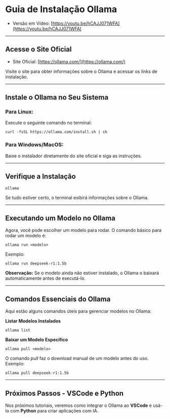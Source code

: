 # Guia de Instalação Ollama

- Versão em Vídeo: [https://youtu.be/hCAJJ071WFA](https://youtu.be/hCAJJ071WFA)<br>

---
## Acesse o Site Oficial  

- Site Oficial: [https://ollama.com/](https://ollama.com/)  

Visite o site para obter informações sobre o Ollama e acessar os links de instalação.  

---
## Instale o Ollama no Seu Sistema 

### **Para Linux:**  
Execute o seguinte comando no terminal:  
```shell
curl -fsSL https://ollama.com/install.sh | sh
```  

### **Para Windows/MacOS:**  
Baixe o instalador diretamente do site oficial e siga as instruções.  

---
## Verifique a Instalação

```shell
ollama
```  
Se tudo estiver certo, o terminal exibirá informações sobre o Ollama.  

---
## Executando um Modelo no Ollama  

Agora, você pode escolher um modelo para rodar. O comando básico para rodar um modelo é:  
```shell
ollama run <modelo>
```  

Exemplo:  
```shell
ollama run deepseek-r1:1.5b
```  

**Observação:** Se o modelo ainda não estiver instalado, o Ollama o baixará automaticamente antes de executá-lo.  

---
## Comandos Essenciais do Ollama

Aqui estão alguns comandos úteis para gerenciar modelos no Ollama:  

**Listar Modelos Instalados**  
```shell
ollama list
```  

**Baixar um Modelo Específico**  
```shell
ollama pull <modelo>
```  
O comando *pull* faz o download manual de um modelo antes do uso. Exemplo:  
```shell
ollama pull deepseek-r1:1.5b
```  

---
## Próximos Passos - VSCode e Python  

Nos próximos tutoriais, veremos como integrar o Ollama ao **VSCode** e usá-lo com **Python** para criar aplicações com IA.  
